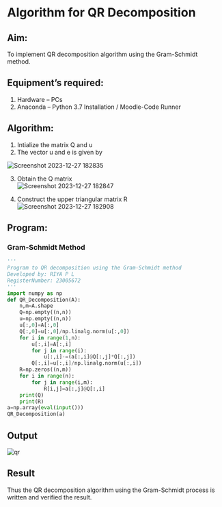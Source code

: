 # Algorithm for QR Decomposition
## Aim:
To implement QR decomposition algorithm using the Gram-Schmidt method.
## Equipment’s required:
1.	Hardware – PCs
2.	Anaconda – Python 3.7 Installation / Moodle-Code Runner
## Algorithm:
1.	Intialize the matrix Q and u
2.	The vector u and e is given by

![Screenshot 2023-12-27 182835](https://github.com/23005672/QRdecomposition/assets/138971519/83fd2842-3503-47e0-83fe-5e6c5eea7e86)


3.	Obtain the Q matrix   
![Screenshot 2023-12-27 182847](https://github.com/23005672/QRdecomposition/assets/138971519/44bc33f2-a95c-4e16-82fa-83ed2a7d2c3d)


4.	Construct the upper triangular matrix R
  ![Screenshot 2023-12-27 182908](https://github.com/23005672/QRdecomposition/assets/138971519/35e3f720-a7d4-41c0-b556-9c0db5fcfdb9)



## Program:
### Gram-Schmidt Method
```PYTHON
''' 
Program to QR decomposition using the Gram-Schmidt method
Developed by: RIYA P L
RegisterNumber: 23005672
'''
import numpy as np
def QR_Decomposition(A):
    n,m=A.shape
    Q=np.empty((n,n))
    u=np.empty((n,n))
    u[:,0]=A[:,0]
    Q[:,0]=u[:,0]/np.linalg.norm(u[:,0])
    for i in range(1,n):
        u[:,i]=A[:,i]
        for j in range(i):
            u[:,i]-=(a[:,i]@Q[:,j]*Q[:,j])
        Q[:,i]=u[:,i]/np.linalg.norm(u[:,i])
    R=np.zeros((n,m))
    for i in range(n):
        for j in range(i,m):
            R[i,j]=a[:,j]@Q[:,i]
    print(Q)
    print(R)
a=np.array(eval(input()))
QR_Decomposition(a)

```

## Output

![qr](https://github.com/23005672/QRdecomposition/assets/138971519/f4054e71-330e-4811-ad3e-4a48a8064e28)


## Result
Thus the QR decomposition algorithm using the Gram-Schmidt process is written and verified the result.
